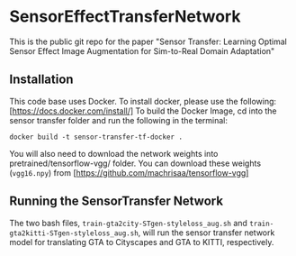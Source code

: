# SensorEffectTransferNetwork
This is the public git repo for the paper "Sensor Transfer: Learning Optimal Sensor Effect Image Augmentation for Sim-to-Real Domain Adaptation"

## Installation
This code base uses Docker. To install docker, please use the following: [https://docs.docker.com/install/]
To build the Docker Image, cd into the sensor transfer folder and run the following in the terminal:

`docker build -t sensor-transfer-tf-docker .`


You will also need to download the network weights into pretrained/tensorflow-vgg/ folder. You can download these weights (`vgg16.npy`) from [https://github.com/machrisaa/tensorflow-vgg]


## Running the SensorTransfer Network
The two bash files, `train-gta2city-STgen-styleloss_aug.sh` and `train-gta2kitti-STgen-styleloss_aug.sh`, will run the sensor transfer network model for translating GTA to Cityscapes and GTA to KITTI, respectively.
